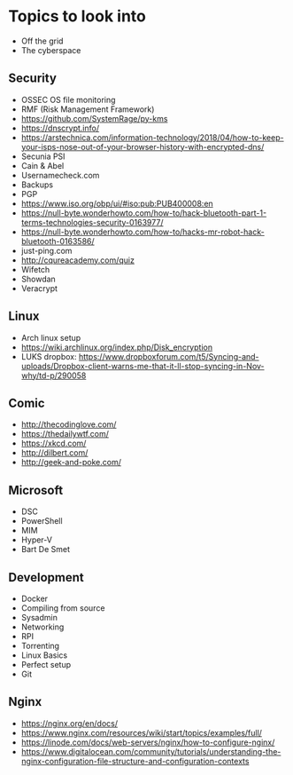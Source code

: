 # Topics to look into

- Off the grid
- The cyberspace

## Security
- OSSEC OS file monitoring
- RMF (Risk Management Framework)
- https://github.com/SystemRage/py-kms
- https://dnscrypt.info/
- https://arstechnica.com/information-technology/2018/04/how-to-keep-your-isps-nose-out-of-your-browser-history-with-encrypted-dns/
- Secunia PSI
- Cain & Abel
- Usernamecheck.com
- Backups
- PGP
- https://www.iso.org/obp/ui/#iso:pub:PUB400008:en
- https://null-byte.wonderhowto.com/how-to/hack-bluetooth-part-1-terms-technologies-security-0163977/
- https://null-byte.wonderhowto.com/how-to/hacks-mr-robot-hack-bluetooth-0163586/
- just-ping.com
- http://cqureacademy.com/quiz
- Wifetch
- Showdan
- Veracrypt

## Linux
- Arch linux setup
- https://wiki.archlinux.org/index.php/Disk_encryption
- LUKS dropbox: https://www.dropboxforum.com/t5/Syncing-and-uploads/Dropbox-client-warns-me-that-it-ll-stop-syncing-in-Nov-why/td-p/290058

## Comic
- http://thecodinglove.com/
- https://thedailywtf.com/
- https://xkcd.com/
- http://dilbert.com/
- http://geek-and-poke.com/

## Microsoft
- DSC
- PowerShell
- MIM
- Hyper-V
- Bart De Smet

## Development
- Docker
- Compiling from source
- Sysadmin
- Networking
- RPI
- Torrenting
- Linux Basics
- Perfect setup
- Git

## Nginx
- https://nginx.org/en/docs/
- https://www.nginx.com/resources/wiki/start/topics/examples/full/
- https://linode.com/docs/web-servers/nginx/how-to-configure-nginx/
- https://www.digitalocean.com/community/tutorials/understanding-the-nginx-configuration-file-structure-and-configuration-contexts

